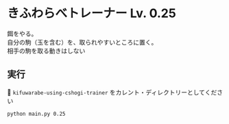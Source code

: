 # きふわらべトレーナー Lv. 0.25

餌をやる。  
自分の駒（玉を含む）を、取られやすいところに置く。  
相手の駒を取る動きはしない  


## 実行

📁 `kifuwarabe-using-cshogi-trainer` をカレント・ディレクトリーとしてください  

```shell
python main.py 0.25
```

